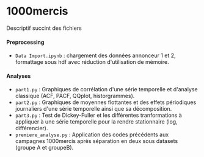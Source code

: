 # 1000mercis

Descriptif succint des fichiers

#### Preprocessing

+ `Data Import.ipynb` : chargement des données annonceur 1 et 2, formattage sous hdf avec réduction d'utilisation de mémoire.

#### Analyses

+ `part1.py` : Graphiques de corrélation d'une série temporelle et d'analyse classique (ACF, PACF, QQplot, historgrammes).
+ `part2.py` : Graphiques de moyennes flottantes et des effets périodiques journaliers d'une série temporelle ainsi que sa décomposition.
+ `part3.py` : Test de Dickey-Fuller et les différentes tranformations à appliquer à une série temporelle pour la rendre stationnaire (log, différencier).
+ `premiere_analyse.py` : Application des codes précédents aux campagnes 1000mercis après séparation en deux sous datasets (groupe A et groupeB).
